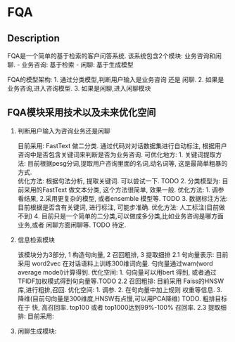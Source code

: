 # FQA 

## Description

FQA是一个简单的基于检索的客户问答系统. 该系统包含2个模块: 业务咨询和闲聊.
    - 业务咨询: 基于检索
    - 闲聊: 基于生成模型

FQA的模型架构:
    1. 通过分类模型,判断用户输入是业务咨询 还是 闲聊.
    2. 如果是业务咨询,进入咨询模型.
    3. 如果是闲聊,进入闲聊模块

## FQA模块采用技术以及未来优化空间

1. 判断用户输入为咨询业务还是闲聊

    目前采用: FastText 做二分类. 通过代码对对话数据集进行自动标注, 根据用户咨询中是否包含关键词来判断是否为业务咨询.
    可优化地方:
        1. 关键词提取方法: 目前根据pesg分词,提取用户咨询里面的名词,动名词等, 这是最简单粗暴的方式.  
            优化方法: 根据句法分析, 提取关键词. 可以尝试一下. TODO
        2. 分类模型为: 目前采用的FastText 做文本分类, 这个方法很简单, 效果一般.
            优化方法: 1. 调参看结果, 2.采用更复杂的模型, 或者ensemble 模型等.  TODO
        3. 数据标注方法: 目前根据是否含有关键词, 进行标注, 可能步准确. 
            优化方法: 人工标注(目前做不到)
        4. 目前只是一个简单的二分类,可以做成多分类,比如业务咨询是哪方面业务,或者 闲聊方面闲聊等. TODO 待定.
   
2. 信息检索模块

    该模块分为3部分, 1 构造句向量, 2 召回粗排, 3 提取细排
    2.1 句向量表示: 
        目前采用 word2vec 在对话语料上训练300维词向量. 句向量通过wam(word average model)计算得到.
        优化空间: 1. 句向量可以用bert 得到, 或者通过TFIDF加权模式得到句向量等.TODO 
    2.2 召回粗排: 
        目前采用 Faiss的HNSW库,进行粗排,召回.
        优化空间: 1. 调参. 2. 在句向量中加上规则 权重等信息. 3. 降维(目前句向量是300维度,HNSW有点慢,可以用PCA降维) TODO.
        粗排目标在于 快, 高召回率. top100 或者 top1000达到99%-100% 召回率.
    2.3 提取细排:
        目前采用:

3. 闲聊生成模块:
    


